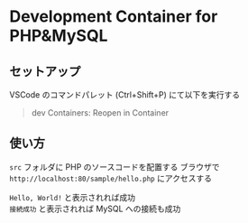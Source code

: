 # Development Container for PHP&MySQL
## セットアップ
VSCode のコマンドパレット (Ctrl+Shift+P) にて以下を実行する

> dev Containers: Reopen in Container

## 使い方
`src` フォルダに PHP のソースコードを配置する
ブラウザで `http://localhost:80/sample/hello.php` にアクセスする

`Hello, World!` と表示されれば成功  
`接続成功` と表示されれば MySQL への接続も成功
